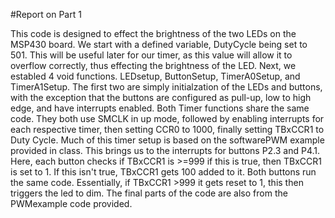#Report on Part 1

This code is designed to effect the brightness of the two LEDs on the MSP430 board. We start with a defined variable, DutyCycle being set to 501. This will be useful later for our timer, as this value will allow it to overflow correctly, thus effecting the brightness of the LED. Next, we establed 4 void functions. LEDsetup, ButtonSetup, TimerA0Setup, and TimerA1Setup. The first two are simply initialzation of the LEDs and buttons, with the exception that the buttons are configured as pull-up, low to high edge, and have interrupts enabled. Both Timer functions share the same code. They both use SMCLK in up mode, followed by enabling interrupts for each respective timer, then setting CCR0 to 1000, finally setting TBxCCR1 to Duty Cycle. Much of this timer setup is based on the softwarePWM example provided in class. This brings us to the interrupts for buttons P2.3 and P4.1. Here, each button checks if TBxCCR1 is >=999 if this is true, then TBxCCR1 is set to 1. If this isn't true, TBxCCR1 gets 100 added to it. Both buttons run the same code. Essentially, if TBxCCR1 >999 it gets reset to 1, this then triggers the led to dim. The final parts of the code are also from the PWMexample code provided.
